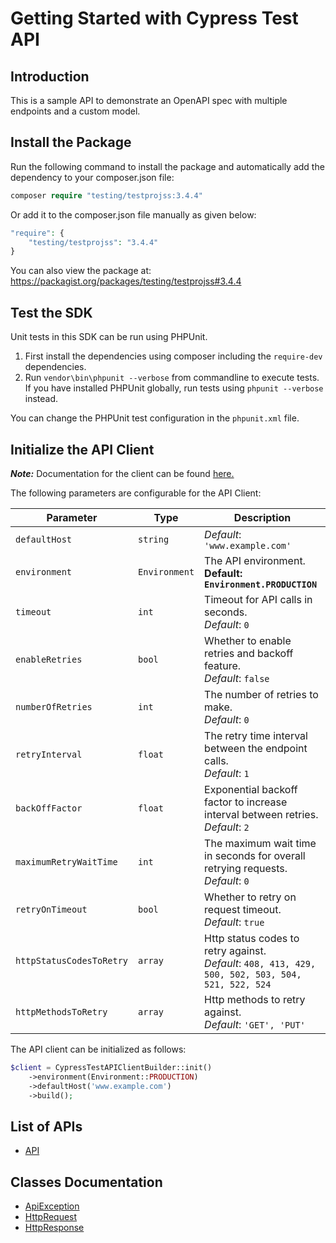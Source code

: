 
# Getting Started with Cypress Test API

## Introduction

This is a sample API to demonstrate an OpenAPI spec with multiple endpoints and a custom model.

## Install the Package

Run the following command to install the package and automatically add the dependency to your composer.json file:

```php
composer require "testing/testprojss:3.4.4"
```

Or add it to the composer.json file manually as given below:

```php
"require": {
    "testing/testprojss": "3.4.4"
}
```

You can also view the package at:
https://packagist.org/packages/testing/testprojss#3.4.4

## Test the SDK

Unit tests in this SDK can be run using PHPUnit.

1. First install the dependencies using composer including the `require-dev` dependencies.
2. Run `vendor\bin\phpunit --verbose` from commandline to execute tests. If you have installed PHPUnit globally, run tests using `phpunit --verbose` instead.

You can change the PHPUnit test configuration in the `phpunit.xml` file.

## Initialize the API Client

**_Note:_** Documentation for the client can be found [here.](https://www.github.com/ZahraN444/repo/tree/3.4.4/doc/client.md)

The following parameters are configurable for the API Client:

| Parameter | Type | Description |
|  --- | --- | --- |
| `defaultHost` | `string` | *Default*: `'www.example.com'` |
| `environment` | `Environment` | The API environment. <br> **Default: `Environment.PRODUCTION`** |
| `timeout` | `int` | Timeout for API calls in seconds.<br>*Default*: `0` |
| `enableRetries` | `bool` | Whether to enable retries and backoff feature.<br>*Default*: `false` |
| `numberOfRetries` | `int` | The number of retries to make.<br>*Default*: `0` |
| `retryInterval` | `float` | The retry time interval between the endpoint calls.<br>*Default*: `1` |
| `backOffFactor` | `float` | Exponential backoff factor to increase interval between retries.<br>*Default*: `2` |
| `maximumRetryWaitTime` | `int` | The maximum wait time in seconds for overall retrying requests.<br>*Default*: `0` |
| `retryOnTimeout` | `bool` | Whether to retry on request timeout.<br>*Default*: `true` |
| `httpStatusCodesToRetry` | `array` | Http status codes to retry against.<br>*Default*: `408, 413, 429, 500, 502, 503, 504, 521, 522, 524` |
| `httpMethodsToRetry` | `array` | Http methods to retry against.<br>*Default*: `'GET', 'PUT'` |

The API client can be initialized as follows:

```php
$client = CypressTestAPIClientBuilder::init()
    ->environment(Environment::PRODUCTION)
    ->defaultHost('www.example.com')
    ->build();
```

## List of APIs

* [API](https://www.github.com/ZahraN444/repo/tree/3.4.4/doc/controllers/api.md)

## Classes Documentation

* [ApiException](https://www.github.com/ZahraN444/repo/tree/3.4.4/doc/api-exception.md)
* [HttpRequest](https://www.github.com/ZahraN444/repo/tree/3.4.4/doc/http-request.md)
* [HttpResponse](https://www.github.com/ZahraN444/repo/tree/3.4.4/doc/http-response.md)

